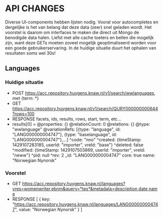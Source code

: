 # API CHANGES

Diverse UI-components hebben lijsten nodig. Vooral voor autocompletes en
dergelijke is het van belang dat deze data (zeer) snel geladen wordt. Het
voorstel is daarom om interfaces te maken die direct uit Mongo de benodigde
data halen. Liefst met alle cache toeters en bellen die mogelijk zijn, want
deze GETs moeten zoveel mogelijk geoptimaliseerd worden voor een goede
gebruikerservaring. In de huidige situatie duurt het ophalen van resultaten
soms wel 30s!

## Languages

### Huidige situatie
- POST https://acc.repository.huygens.knaw.nl/v1/search/wwlanguages, met {term: *}
- GET https://acc.repository.huygens.knaw.nl/v1/search/QURY000000000644?rows=100
- RESPONSE facets, ids, results, rows, start, term, etc...
- results[0] = @properties: {}
					@relationCount: 0
					@relations: {}
					@type: "wwlanguage"
					@variationRefs: [{type: "language", id: "LANG000000004747"}, {type: "baselanguage", id: "LANG000000004747"},…]
					^code: "nno"
					^created: {timeStamp: 1429107283185, userId: "importer", vreId: "base"}
					^deleted: false
					^modified: {timeStamp: 1429107503869, userId: "importer", vreId: "neww"}
					^pid: null
					^rev: 2
					_id: "LANG000000004747"
					core: true
					name: "Norwegian Nynorsk"

### Voorstel
- GET https://acc.repository.huygens.knaw.nl/languages?vres=womenwriter,ebnm&query=*tes*&metadata=description,date,name
- RESPONSE [
		{
			key: "https://acc.repository.huygens.knaw.nl/languages/LANG000000004747",
			value: "Norwegian Nynorsk"
		}
	]